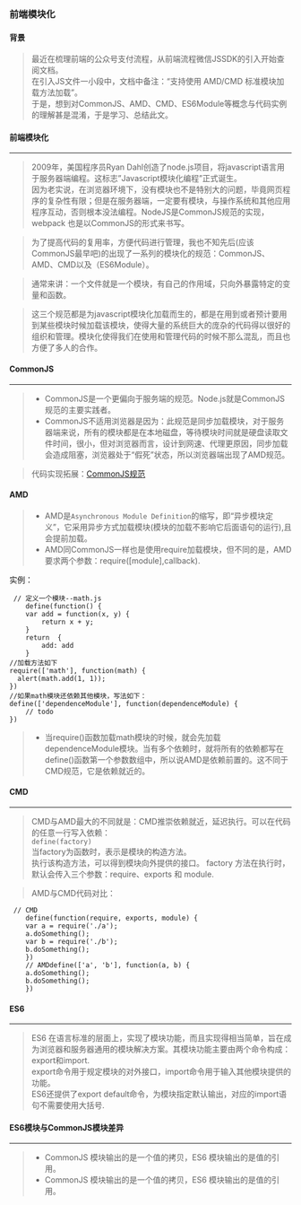 ### 前端模块化
#### 背景
> 最近在梳理前端的公众号支付流程，从前端流程微信JSSDK的引入开始查阅文档。   
> 在引入JS文件一小段中，文档中备注：“支持使用 AMD/CMD 标准模块加载方法加载”。   
> 于是，想到对CommonJS、AMD、CMD、ES6Module等概念与代码实例的理解甚是混淆，于是学习、总结此文。  

#### 前端模块化
---
> 2009年，美国程序员Ryan Dahl创造了node.js项目，将javascript语言用于服务器端编程。这标志”Javascript模块化编程”正式诞生。    
> 因为老实说，在浏览器环境下，没有模块也不是特别大的问题，毕竟网页程序的复杂性有限；但是在服务器端，一定要有模块，与操作系统和其他应用程序互动，否则根本没法编程。NodeJS是CommonJS规范的实现，webpack 也是以CommonJS的形式来书写。

> 为了提高代码的复用率，方便代码进行管理，我也不知先后(应该CommonJS最早吧)的出现了一系列的模块化的规范：CommonJS、AMD、CMD以及（ES6Module）。

> 通常来讲：一个文件就是一个模块，有自己的作用域，只向外暴露特定的变量和函数。

> 这三个规范都是为javascript模块化加载而生的，都是在用到或者预计要用到某些模块时候加载该模块，使得大量的系统巨大的庞杂的代码得以很好的组织和管理。模块化使得我们在使用和管理代码的时候不那么混乱，而且也方便了多人的合作。

#### CommonJS
---
> + CommonJS是一个更偏向于服务端的规范。Node.js就是CommonJS规范的主要实践者。 
> + CommonJS不适用浏览器是因为：此规范是同步加载模块，对于服务器端来说，所有的模块都是在本地磁盘，等待模块时间就是硬盘读取文件时间，很小，但对浏览器而言，设计到网速、代理更原因，同步加载会造成阻塞，浏览器处于“假死”状态，所以浏览器端出现了AMD规范。

> 代码实现拓展：[CommonJS规范](http://javascript.ruanyifeng.com/nodejs/module.html)

#### AMD
> + AMD是`Asynchronous Module Definition`的缩写，即“异步模块定义”，它采用异步方式加载模块(模块的加载不影响它后面语句的运行),且会提前加载。
> + AMD同CommonJS一样也是使用require加载模块，但不同的是，AMD要求两个参数：require([module],callback).  


实例：
```
 // 定义一个模块--math.js
    define(function() {
    var add = function(x, y) {
        return x + y;
    }
    return  {
        add: add
    }
//加载方法如下
require(['math'], function(math) {
  alert(math.add(1, 1));
})
//如果math模块还依赖其他模块，写法如下：
define(['dependenceModule'], function(dependenceModule) {
    // todo
})
```

> + 当require()函数加载math模块的时候，就会先加载dependenceModule模块。当有多个依赖时，就将所有的依赖都写在define()函数第一个参数数组中，所以说AMD是依赖前置的。这不同于CMD规范，它是依赖就近的。

#### CMD
---
> CMD与AMD最大的不同就是：CMD推崇依赖就近，延迟执行。可以在代码的任意一行写入依赖：    
> `define(factory)`    
> 当factory为函数时，表示是模块的构造方法。    
> 执行该构造方法，可以得到模块向外提供的接口。 
> factory 方法在执行时，默认会传入三个参数：require、exports 和 module.

> AMD与CMD代码对比：
```
 // CMD
    define(function(require, exports, module) {
    var a = require('./a');
    a.doSomething();
    var b = require('./b');
    b.doSomething();
    })
    // AMDdefine(['a', 'b'], function(a, b) {
    a.doSomething();
    b.doSomething();
    })
```
#### ES6
---
> ES6 在语言标准的层面上，实现了模块功能，而且实现得相当简单，旨在成为浏览器和服务器通用的模块解决方案。其模块功能主要由两个命令构成：export和import.   
> export命令用于规定模块的对外接口，import命令用于输入其他模块提供的功能。  
> ES6还提供了export default命令，为模块指定默认输出，对应的import语句不需要使用大括号.

#### ES6模块与CommonJS模块差异
---
> + CommonJS 模块输出的是一个值的拷贝，ES6 模块输出的是值的引用。  
> +  CommonJS 模块输出的是一个值的拷贝，ES6 模块输出的是值的引用。

